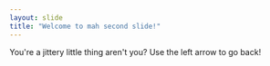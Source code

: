 ```yaml
---
layout: slide
title: "Welcome to mah second slide!"
---
```

You're a jittery little thing aren't you?
Use the left arrow to go back!
